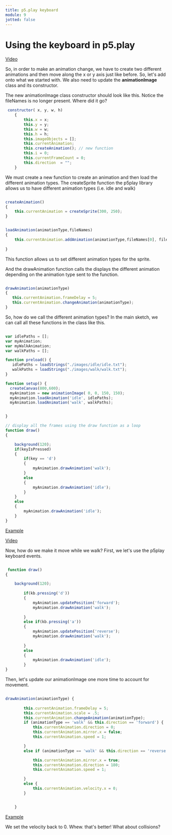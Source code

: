 ```yaml
---
title: p5.play keyboard 
module: 9
jotted: false
---
```


# Using the keyboard in p5.play

<a href="https://youtu.be/tHpKdgUMm3U" target="_blank">Video</a>

So, in order to make an animation change, we have to create two different animations and then move along the x or y axis just like before.  So, let's add onto what we started with.  We also need to update the **animationImage** class and its constructor.

The new animationImage class constructor should look like this. Notice the fileNames is no longer present.  Where did it go?

```js
 constructor( x, y, w, h)
    {
        this.x = x;
        this.y = y;
        this.w = w;
        this.h = h;
        this.imageObjects = [];
        this.currentAnimation;
        this.createAnimation(); // new function
        this.i = 0;
        this.currentFrameCount = 0;
        this.direction  = "";      
    }

```

We must create a new function to create an animation and then load the different animation types.
The createSprite function the p5play library allows us to have different animation types (i.e. idle and walk)

```js

createAnimation()
{
    this.currentAnimation = createSprite(300, 250);
}

```

```js

loadAnimation(animationType,fileNames)
{ 
    this.currentAnimation.addAnimation(animationType,fileNames[0], fileNames[fileNames.length-1]);
       
}

```
This function allows us to set different animation types for the sprite. 

And the drawAnimation function calls the displays the different animation depending on the animation type sent to the function.

```js

drawAnimation(animationType)
{  
   this.currentAnimation.frameDelay = 5; 
   this.currentAnimation.changeAnimation(animationType);         
}

```

So, how do we call the different animation types? In the main sketch, we can call all these functions in the class like this.

```js

var idlePaths = [];
var myAnimation;
var myWalkAnimation;
var walkPaths = [];

function preload() {
   idlePaths = loadStrings("./images/idle/idle.txt");
   walkPaths = loadStrings("./images/walk/walk.txt");
}

function setup() {
  createCanvas(800,600);
  myAnimation = new animationImage( 0, 0, 150, 150);
  myAnimation.loadAnimation('idle', idlePaths);
  myAnimation.loadAnimation('walk', walkPaths);


}

// display all the frames using the draw function as a loop
function draw() 
{

    background(120);
    if(keyIsPressed)
    {
        if(key == 'd')
        {
            myAnimation.drawAnimation('walk');
        }
        else
        {
            myAnimation.drawAnimation('idle');
        }
    }
    else
    {
        myAnimation.drawAnimation('idle');
    }   
}

```

<a href="https://github.com/Montana-Media-Arts/220_CreativeCoding2-Spring2025-Samples/tree/main/Homework%208" target="_blank"> Example</a>


<a href="https://youtu.be/61hEdXTZHWo" target="_blank">Video</a>

Now, how do we make it move while we walk?  First, we let's use the p5play keyboard events.

```js

 function draw() 
{

    background(120);
   
        if(kb.pressing('d'))
        {
            myAnimation.updatePosition('forward');
            myAnimation.drawAnimation('walk');
            
        }
        else if(kb.pressing('a'))
        {
            myAnimation.updatePosition('reverse');
            myAnimation.drawAnimation('walk');
            
        }
        else
        {
            myAnimation.drawAnimation('idle');
        }   
}

```

Then, let's update our animationImage one more time to account for movement.

```js

drawAnimation(animationType) {
        
        this.currentAnimation.frameDelay = 5;
        this.currentAnimation.scale = .5;
        this.currentAnimation.changeAnimation(animationType);
        if (animationType == 'walk' && this.direction == 'forward') {
            this.currentAnimation.direction = 0;
            this.currentAnimation.mirror.x = false;
            this.currentAnimation.speed = 1;

        }
        else if (animationType == 'walk' && this.direction == 'reverse') {

            this.currentAnimation.mirror.x = true;
            this.currentAnimation.direction = 180;
            this.currentAnimation.speed = 1;

        }
        else {
            this.currentAnimation.velocity.x = 0;
        }


    }

```

<a href="https://github.com/Montana-Media-Arts/220_CreativeCoding2-Spring2025-Samples/tree/main/Homework%208" target="_blank">Example</a>

We set the velocity back to 0.  Whew. that's better!  What about collisions?

